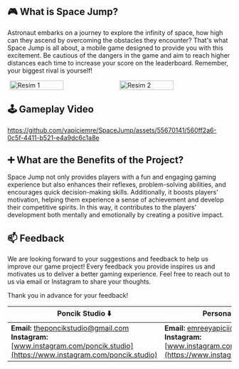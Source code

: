 ## 🎮 What is Space Jump?

Astronaut embarks on a journey to explore the infinity of space, how high can they ascend by overcoming the obstacles they encounter? That's what Space Jump is all about, a mobile game designed to provide you with this excitement. Be cautious of the dangers in the game and aim to reach higher distances each time to increase your score on the leaderboard.
Remember, your biggest rival is yourself!

<div style="display: flex; justify-content: center;">
  <img src="https://github.com/yapiciemre/SpaceJump/assets/55670141/b7d7d25f-33e9-4ad7-90bf-98a56d4a3676" alt="Resim 1" style="width: 49%;">
  <img src="https://github.com/yapiciemre/SpaceJump/assets/55670141/362fc52b-bc42-488f-b65c-cb57f86982ce" alt="Resim 2" style="width: 49%;">
</div>

## 🕹️ Gameplay Video

https://github.com/yapiciemre/SpaceJump/assets/55670141/560ff2a6-0c5f-4411-b521-e4a9dc6c1a8e

## ➕ What are the Benefits of the Project?
Space Jump not only provides players with a fun and engaging gaming experience but also enhances their reflexes, problem-solving abilities, and encourages quick decision-making skills. Additionally, it boosts players' motivation, helping them experience a sense of achievement and develop their competitive spirits. In this way, it contributes to the players' development both mentally and emotionally by creating a positive impact.


## 📫 Feedback
We are looking forward to your suggestions and feedback to help us improve our game project! Every feedback you provide inspires us and motivates us to deliver a better gaming experience. Feel free to reach out to us via email or Instagram to share your thoughts.

Thank you in advance for your feedback!

| Poncik Studio ⬇️ | Personal Account ⬇️ |
|------------------|-------------------|
| **Email:** [theponcikstudio@gmail.com](mailto:theponcikstudio@gmail.com) <br> **Instagram:** [www.instagram.com/poncik.studio](https://www.instagram.com/poncik.studio) | **Email:** [emreeyapicii@gmail.com](mailto:emreeyapicii@gmail.com) <br> **Instagram:** [www.instagram.com/yapiciiemree](https://www.instagram.com/yapiciiemree) |
